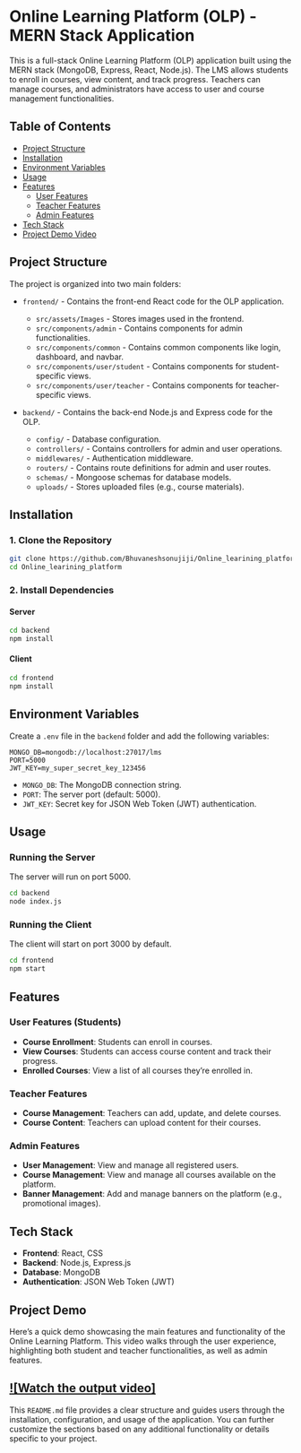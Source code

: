 # Online Learning Platform (OLP) - MERN Stack Application

This is a full-stack Online Learning Platform (OLP) application built using the MERN stack (MongoDB, Express, React, Node.js). The LMS allows students to enroll in courses, view content, and track progress. Teachers can manage courses, and administrators have access to user and course management functionalities.

## Table of Contents
- [Project Structure](#project-structure)
- [Installation](#installation)
- [Environment Variables](#environment-variables)
- [Usage](#usage)
- [Features](#features)
  - [User Features](#user-features)
  - [Teacher Features](#teacher-features)
  - [Admin Features](#admin-features)
- [Tech Stack](#tech-stack)
- [Project Demo Video](#Project-Demo)
## Project Structure
The project is organized into two main folders:
- `frontend/` - Contains the front-end React code for the OLP application.
  - `src/assets/Images` - Stores images used in the frontend.
  - `src/components/admin` - Contains components for admin functionalities.
  - `src/components/common` - Contains common components like login, dashboard, and navbar.
  - `src/components/user/student` - Contains components for student-specific views.
  - `src/components/user/teacher` - Contains components for teacher-specific views.

- `backend/` - Contains the back-end Node.js and Express code for the OLP.
  - `config/` - Database configuration.
  - `controllers/` - Contains controllers for admin and user operations.
  - `middlewares/` - Authentication middleware.
  - `routers/` - Contains route definitions for admin and user routes.
  - `schemas/` - Mongoose schemas for database models.
  - `uploads/` - Stores uploaded files (e.g., course materials).

## Installation

### 1. Clone the Repository
```bash
git clone https://github.com/Bhuvaneshsonujiji/Online_learining_platform
cd Online_learining_platform
```

### 2. Install Dependencies

#### Server
```bash
cd backend
npm install
```

#### Client
```bash
cd frontend
npm install
```

## Environment Variables

Create a `.env` file in the `backend` folder and add the following variables:

```plaintext
MONGO_DB=mongodb://localhost:27017/lms
PORT=5000
JWT_KEY=my_super_secret_key_123456
```

- `MONGO_DB`: The MongoDB connection string.
- `PORT`: The server port (default: 5000).
- `JWT_KEY`: Secret key for JSON Web Token (JWT) authentication.

## Usage

### Running the Server
The server will run on port 5000.

```bash
cd backend
node index.js
```

### Running the Client
The client will start on port 3000 by default.

```bash
cd frontend
npm start
```

## Features

### User Features (Students)
- **Course Enrollment**: Students can enroll in courses.
- **View Courses**: Students can access course content and track their progress.
- **Enrolled Courses**: View a list of all courses they’re enrolled in.

### Teacher Features
- **Course Management**: Teachers can add, update, and delete courses.
- **Course Content**: Teachers can upload content for their courses.

### Admin Features
- **User Management**: View and manage all registered users.
- **Course Management**: View and manage all courses available on the platform.
- **Banner Management**: Add and manage banners on the platform (e.g., promotional images).

## Tech Stack

- **Frontend**: React, CSS
- **Backend**: Node.js, Express.js
- **Database**: MongoDB
- **Authentication**: JSON Web Token (JWT)


## Project Demo

Here’s a quick demo showcasing the main features and functionality of the Online Learning Platform. This video walks through the user experience, highlighting both student and teacher functionalities, as well as admin features.

[![Watch the output video]]()
---
This `README.md` file provides a clear structure and guides users through the installation, configuration, and usage of the application. You can further customize the sections based on any additional functionality or details specific to your project.

